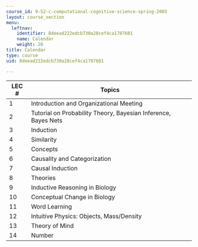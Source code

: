 ```yaml
---
course_id: 9-52-c-computational-cognitive-science-spring-2003
layout: course_section
menu:
  leftnav:
    identifier: 8deead222edcb730a28cef4ca1707601
    name: Calendar
    weight: 20
title: Calendar
type: course
uid: 8deead222edcb730a28cef4ca1707601

---
```


| LEC # | Topics |
| --- | --- |
| 1 | Introduction and Organizational Meeting |
| 2 | Tutorial on Probability Theory, Bayesian Inference, Bayes Nets |
| 3 | Induction |
| 4 | Similarity |
| 5 | Concepts |
| 6 | Causality and Categorization |
| 7 | Causal Induction |
| 8 | Theories |
| 9 | Inductive Reasoning in Biology |
| 10 | Conceptual Change in Biology |
| 11 | Word Learning |
| 12 | Intuitive Physics: Objects, Mass/Density |
| 13 | Theory of Mind |
| 14 | Number